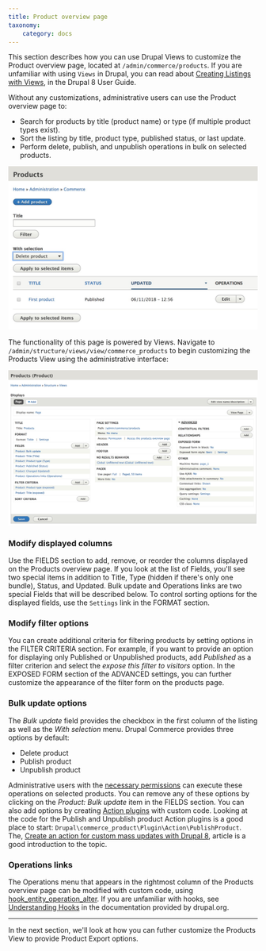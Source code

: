 ```yaml
---
title: Product overview page
taxonomy:
    category: docs
---
```


This section describes how you can use Drupal Views to customize the Product overview page, located at `/admin/commerce/products`.  If you are unfamiliar with using `Views` in Drupal, you can read about [Creating Listings with Views], in the Drupal 8 User Guide.

Without any customizations, administrative users can use the Product overview page to:
- Search for products by title (product name) or type (if multiple product types exist).
- Sort the listing by title, product type, published status, or last update.
- Perform delete, publish, and unpublish operations in bulk on selected products.

![Basic product overview page](../../images/product-overview-basic.jpg)

The functionality of this page is powered by Views. Navigate to `/admin/structure/views/view/commerce_products` to begin customizing the Products View using the administrative interface:

![Products View](../../images/product-overview-view.jpg)

### Modify displayed columns
Use the FIELDS section to add, remove, or reorder the columns displayed on the Products overview page. If you look at the list of Fields, you'll see two special items in addition to Title, Type (hidden if there's only one bundle), Status, and Updated. Bulk update and Operations links are two special Fields that will be described below. To control sorting options for the displayed fields, use the `Settings` link in the FORMAT section.

### Modify filter options
You can create additional criteria for filtering products by setting options in the FILTER CRITERIA section. For example, if you want to provide an option for displaying only Published or Unpublished products, add *Published* as a filter criterion and select the *expose this filter to visitors* option. In the EXPOSED FORM section of the ADVANCED settings, you can further customize the appearance of the filter form on the products page.

### Bulk update options
The *Bulk update* field provides the checkbox in the first column of the listing as well as the *With selection* menu. Drupal Commerce provides three options by default:
- Delete product
- Publish product
- Unpublish product

Administrative users with the [necessary permissions](../01.access-control) can execute these operations on selected products. You can remove any of these options by clicking on the *Product: Bulk update* item in the FIELDS section. You can also add options by creating [Action plugins] with custom code. Looking at the code for the Publish and Unpublish product Action plugins is a good place to start: `Drupal\commerce_product\Plugin\Action\PublishProduct`. The, [Create an action for custom mass updates with Drupal 8](https://www.flocondetoile.fr/blog/create-action-custom-mass-updates-drupal-8), article is a good introduction to the topic.

### Operations links
The Operations menu that appears in the rightmost column of the Products overview page can be modified with custom code, using [hook_entity_operation_alter]. If you are unfamiliar with hooks, see [Understanding Hooks] in the documentation provided by drupal.org.

---
In the next section, we'll look at how you can futher customize the Products View to provide Product Export options.


[Creating Listings with Views]: https://www.drupal.org/docs/user_guide/en/views-chapter.html
[Action plugins]: https://api.drupal.org/api/drupal/core%21lib%21Drupal%21Core%21Action%21ActionInterface.php/interface/ActionInterface/8.5.x
[hook_entity_operation_alter]: https://api.drupal.org/api/drupal/core%21lib%21Drupal%21Core%21Entity%21entity.api.php/function/hook_entity_operation_alter/8.5.x
[Understanding Hooks]: https://www.drupal.org/docs/8/creating-custom-modules/understanding-hooks


